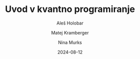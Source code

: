 ---
date: "2024-08-12" 
version: "0.1.1"
lastUpdate: "2024-08-29 14:00:00"
layout: "course"
id: "UKP"
permalink: "UKP"
author:
- "Aleš Holobar"
- "Matej Kramberger"
- "Nina Murks"
contact: "nina.murks@um.si"
notifyEmail: "nina.murks@um.si"
title: "Uvod v kvantno programiranje"
image: "https://images.unsplash.com/photo-1517148815978-75f6acaaf32c"
type: "Krajše izobraževanje s preverjanjem (pilotno mikrodokazilo)"
field:
- "KLASIUS-P-16 (0610)"
keywords:
- "kvantni biti"
- "kvantni registri"
- "kvantni algoritmi"
- "superpozicija"
- "kvantno prepletanje"
intended:
- "razvijalci programske opreme"
- "na področju RIN"
- "odločevalci"
- "študenti"
- "vseživljensko učenje"
- "osipniki"
difficulty: "Začetni nivo"
requisite: ""
description: |
    Udeleženci bodo v poljudni obliki spoznali osnovne principe kvantnega sveta, kot so superpozicija, kvantno prepletanje in tuneljenje. Spoznali bodo, kako ti osnovni principi nadgrajujejo klasične bite in registre v kvantne bite in kvantne registre. Seznanili se bodo z osnovami delovanja kvantnih vrat in kvantnih vezij. Spoznali, preučili in ovrednotili bodo najbolj znane kvantne algoritme in primerjali njihove računske kompleksnosti s kompleksnostmi klasičnih algoritmov. Spoznali bodo delo v kvantnih simulatorjih in programskih orodij za kvantno programiranje. Osvojeno znanje bodo preizkusili na praktičnih primerih uporabe kvantnih algoritmov, predvsem na področju kriptografije in kibernetske varnosti.
state: "1. pilotna izvedba"
execution: "Mešana"
ects: "1"
implementation: |
    Predavanja: 10 ur
    Vaje: 10 ur
    Samostojno delo: 10 ur
cType: "1"
executionStartDate: "2024-12-01"
executionData: |
    Začetek je načrtovan za December. Bolj natančne informacije bodo objavljene pozneje.
---